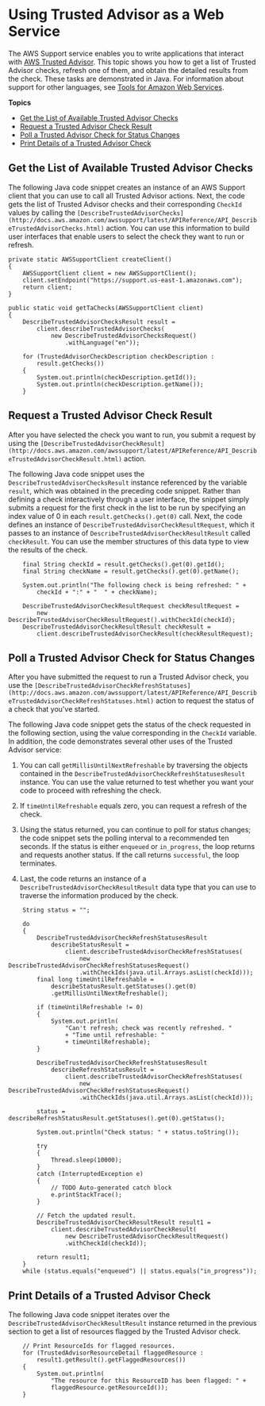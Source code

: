 # Using Trusted Advisor as a Web Service<a name="trustedadvisor"></a>

The AWS Support service enables you to write applications that interact with [AWS Trusted Advisor](https://aws.amazon.com/premiumsupport/trustedadvisor/)\. This topic shows you how to get a list of Trusted Advisor checks, refresh one of them, and obtain the detailed results from the check\. These tasks are demonstrated in Java\. For information about support for other languages, see [Tools for Amazon Web Services](http://aws.amazon.com/tools/)\. 

**Topics**
+ [Get the List of Available Trusted Advisor Checks](#Get_TA_Checks)
+ [Request a Trusted Advisor Check Result](#requestcheck)
+ [Poll a Trusted Advisor Check for Status Changes](#getcheckstatus)
+ [Print Details of a Trusted Advisor Check](#printdetails)

## Get the List of Available Trusted Advisor Checks<a name="Get_TA_Checks"></a>

The following Java code snippet creates an instance of an AWS Support client that you can use to call all Trusted Advisor actions\. Next, the code gets the list of Trusted Advisor checks and their corresponding `CheckId` values by calling the `[DescribeTrustedAdvisorChecks](http://docs.aws.amazon.com/awssupport/latest/APIReference/API_DescribeTrustedAdvisorChecks.html)` action\. You can use this information to build user interfaces that enable users to select the check they want to run or refresh\. 

```
private static AWSSupportClient createClient()
{
    AWSSupportClient client = new AWSSupportClient(); 
    client.setEndpoint("https://support.us-east-1.amazonaws.com");
    return client;
}

public static void getTaChecks(AWSSupportClient client)
{
    DescribeTrustedAdvisorChecksResult result = 
        client.describeTrustedAdvisorChecks(
            new DescribeTrustedAdvisorChecksRequest()
                .withLanguage("en"));
                         
    for (TrustedAdvisorCheckDescription checkDescription : 
        result.getChecks())
    {
        System.out.println(checkDescription.getId());
        System.out.println(checkDescription.getName()); 
    }
```

## Request a Trusted Advisor Check Result<a name="requestcheck"></a>

After you have selected the check you want to run, you submit a request by using the `[DescribeTrustedAdvisorCheckResult](http://docs.aws.amazon.com/awssupport/latest/APIReference/API_DescribeTrustedAdvisorCheckResult.html)` action\. 

The following Java code snippet uses the `DescribeTrustedAdvisorChecksResult` instance referenced by the variable `result`, which was obtained in the preceding code snippet\. Rather than defining a check interactively through a user interface, the snippet simply submits a request for the first check in the list to be run by specifying an index value of 0 in each `result.getChecks().get(0)` call\. Next, the code defines an instance of `DescribeTrustedAdvisorCheckResultRequest`, which it passes to an instance of `DescribeTrustedAdvisorCheckResultResult` called `checkResult`\. You can use the member structures of this data type to view the results of the check\. 

```
    final String checkId = result.getChecks().get(0).getId();
    final String checkName = result.getChecks().get(0).getName(); 

    System.out.println("The following check is being refreshed: " + 
        checkId + ":" + "  " + checkName);
            
    DescribeTrustedAdvisorCheckResultRequest checkResultRequest = 
        new DescribeTrustedAdvisorCheckResultRequest().withCheckId(checkId);
    DescribeTrustedAdvisorCheckResultResult checkResult = 
        client.describeTrustedAdvisorCheckResult(checkResultRequest);
```

## Poll a Trusted Advisor Check for Status Changes<a name="getcheckstatus"></a>

After you have submitted the request to run a Trusted Advisor check, you use the `[DescribeTrustedAdvisorCheckRefreshStatuses](http://docs.aws.amazon.com/awssupport/latest/APIReference/API_DescribeTrustedAdvisorCheckRefreshStatuses.html)` action to request the status of a check that you've started\. 

The following Java code snippet gets the status of the check requested in the following section, using the value corresponding in the `CheckId` variable\. In addition, the code demonstrates several other uses of the Trusted Advisor service:

1. You can call `getMillisUntilNextRefreshable` by traversing the objects contained in the `DescribeTrustedAdvisorCheckRefreshStatusesResult` instance\. You can use the value returned to test whether you want your code to proceed with refreshing the check\. 

1. If `timeUntilRefreshable` equals zero, you can request a refresh of the check\. 

1. Using the status returned, you can continue to poll for status changes; the code snippet sets the polling interval to a recommended ten seconds\. If the status is either `enqueued` or `in_progress`, the loop returns and requests another status\. If the call returns `successful`, the loop terminates\. 

1.  Last, the code returns an instance of a `DescribeTrustedAdvisorCheckResultResult` data type that you can use to traverse the information produced by the check\. 

```
    String status = "";
            
    do 
    {
        DescribeTrustedAdvisorCheckRefreshStatusesResult 
            describeStatusResult = 
                client.describeTrustedAdvisorCheckRefreshStatuses(
                    new DescribeTrustedAdvisorCheckRefreshStatusesRequest()
                    .withCheckIds(java.util.Arrays.asList(checkId)));
        final long timeUntilRefreshable = 
            describeStatusResult.getStatuses().get(0)
            .getMillisUntilNextRefreshable();

        if (timeUntilRefreshable != 0) 
        {
            System.out.println(
                "Can't refresh; check was recently refreshed. "
                + "Time until refreshable: "
                + timeUntilRefreshable);
        }

        DescribeTrustedAdvisorCheckRefreshStatusesResult 
            describeRefreshStatusResult = 
                client.describeTrustedAdvisorCheckRefreshStatuses(
                    new DescribeTrustedAdvisorCheckRefreshStatusesRequest()
                    .withCheckIds(java.util.Arrays.asList(checkId)));

        status = describeRefreshStatusResult.getStatuses().get(0).getStatus();
            
        System.out.println("Check status: " + status.toString()); 
            
        try 
        {
            Thread.sleep(10000);
        } 
        catch (InterruptedException e) 
        {
            // TODO Auto-generated catch block
            e.printStackTrace();
        }

        // Fetch the updated result.
        DescribeTrustedAdvisorCheckResultResult result1 = 
            client.describeTrustedAdvisorCheckResult(
                new DescribeTrustedAdvisorCheckResultRequest()
                .withCheckId(checkId));
           
        return result1;    
    }
    while (status.equals("enqueued") || status.equals("in_progress"));
```

## Print Details of a Trusted Advisor Check<a name="printdetails"></a>

The following Java code snippet iterates over the `DescribeTrustedAdvisorCheckResultResult` instance returned in the previous section to get a list of resources flagged by the Trusted Advisor check\. 

```
    // Print ResourceIds for flagged resources. 
    for (TrustedAdvisorResourceDetail flaggedResource : 
        result1.getResult().getFlaggedResources())
    {
        System.out.println(
            "The resource for this ResourceID has been flagged: " + 
            flaggedResource.getResourceId());
    }
```